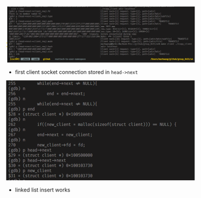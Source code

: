 


![](assets/README-f7f6a.png)
+ first client socket connection stored in `head->next`



![](assets/README-7e1a9.png)
+ linked list insert works 

